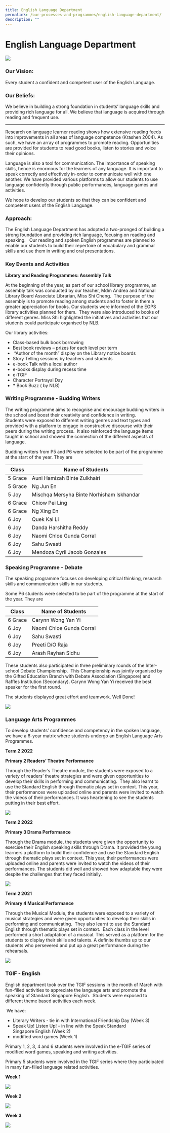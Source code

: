 ```yaml
---
title: English Language Department
permalink: /our-processes-and-programmes/english-language-department/
description: ""
---
```

# **English Language Department**

![](/images/Department%20Main%20Photos/img_3319.JPG)

### Our Vision:

Every student a confident and competent user of the English Language.

### Our Beliefs:

We believe in building a strong foundation in students’ language skills and providing rich language for all. We believe that language is acquired through reading and frequent use.  

--------------------------------------------------------------------------------------------------------------------------------------------------------------------------------------

Research on language learner reading shows how extensive reading feeds into improvements in all areas of language competence (Krashen 2004). As such, we have an array of programmes to promote reading. Opportunities are provided for students to read good books, listen to stories and voice their opinions.

Language is also a tool for communication. The importance of speaking skills, hence is enormous for the learners of any language. It is important to speak correctly and effectively in-order to communicate well with one another. We have provided various platforms to allow our students to use language confidently through public performances, language games and activities.

We hope to develop our students so that they can be confident and competent users of the English Language. 


### Approach:

The English Language Department has adopted a two-pronged of building a strong foundation and providing rich language, focusing on reading and speaking.   Our reading and spoken English programmes are planned to enable our students to build their repertoire of vocabulary and grammar skills and use them in writing and oral presentations.  

### Key Events and Activities


**Library and Reading Programmes: Assembly Talk**

At the beginning of the year, as part of our school library programme, an assembly talk was conducted by our teacher, Mdm Andrea and National Library Board Associate Librarian, Miss Shi Cheng.  The purpose of the assembly is to promote reading among students and to foster in them a greater appreciation for books. Our students were informed of the EGPS library activities planned for them.  They were also introduced to books of different genres. Miss Shi highlighted the initiatives and activities that our students could participate organised by NLB.

  

Our library activities:

* Class-based bulk book borrowing
* Best book reviews – prizes for each level per term
*  “Author of the month” display on the Library notice boards
* Story Telling sessions by teachers and students
* e-book Talk with a local author
* e-books display during recess time
* e-TGIF
* Character Portrayal Day
* **\*** Book Buzz ( by NLB)

  

### Writing Programme - Budding Writers

The writing programme aims to recognise and encourage budding writers in the school and boost their creativity and confidence in writing. Students were exposed to different writing genres and text types and provided with a platform to engage in constructive discourse with their peers during the writing process.  It also reinforced the language items taught in school and showed the connection of the different aspects of language.

Budding writers from P5 and P6 were selected to be part of the programme at the start of the year. They are

| Class 	| Name of Students 	|
|---	|---	|
| 5 Grace 	| Auni Hamizah Binte Zulkhairi 	|
| 5 Grace 	| Ng Jun En 	|
| 5 Joy 	| Mischqa Mersyha Binte Norhisham Iskhandar 	|
| 6 Grace 	| Chiow Pei Ling 	|
| 6 Grace 	| Ng Xing En 	|
| 6 Joy 	| Quek Kai Li 	|
| 6 Joy 	| Danda Harshitha Reddy 	|
| 6 Joy 	| Naomi Chloe Gunda Corral 	|
| 6 Joy 	| Sahu Swasti 	|
| 6 Joy 	| Mendoza Cyril Jacob Gonzales 	|

### Speaking Programme - Debate

The speaking programme focuses on developing critical thinking, research skills and communication skills in our students.

Some P6 students were selected to be part of the programme at the start of the year. They are

| Class 	| Name of Students 	|
|---	|---	|
| 6 Grace 	| Carynn Wong Yan Yi 	|
| 6 Joy 	| Naomi Chloe Gunda Corral 	|
| 6 Joy 	| Sahu Swasti 	|
| 6 Joy 	| Preeti D/O Raja 	|
| 6 Joy 	| Arash Rayhan Sidhu 	|

These students also participated in three preliminary rounds of the Inter-school Debate Championship.  This Championship was jointly organised by the Gifted Education Branch with Debate Association (Singapore) and Raffles Institution (Secondary). Carynn Wong Yan Yi received the best speaker for the first round.   

The students displayed great effort and teamwork. Well Done!

![](/images/speakingprogram.jpg)

### Language Arts Programmes

To develop students’ confidence and competency in the spoken language, we have a 6-year matrix where students undergo an English Language Arts Programmes.

**Term 2 2022**  

**Primary 2 Readers’ Theatre Performance**

Through the Reader’s Theatre module, the students were exposed to a variety of readers’ theatre strategies and were given opportunities to develop their skills in performing and communicating.  They also learnt to use the Standard English through thematic plays set in context. This year, their performances were uploaded online and parents were invited to watch the videos of their performances. It was heartening to see the students putting in their best effort.

![](/images/p2%20theatre%20perf.jpg)

**Term 2 2022**  

**Primary 3 Drama Performance**

Through the Drama module, the students were given the opportunity to exercise their English speaking skills through Drama. It provided the young learners a platform to build their confidence and use the Standard English through thematic plays set in context. This year, their performances were uploaded online and parents were invited to watch the videos of their performances. The students did well and showed how adaptable they were despite the challenges that they faced initially.

![](/images/p3%20EL.jpg)

**Term 2 2021**

**Primary 4 Musical Performance**

Through the Musical Module, the students were exposed to a variety of musical strategies and were given opportunities to develop their skills in performing and communicating.  They also learnt to use the Standard English through thematic plays set in context.  Each class in the level performed a short adaptation of a musical. This served as a platform for the students to display their skills and talents. A definite thumbs up to our students who persevered and put up a great performance during the rehearsals.

![](/images/p4%20EL.jpg)

### TGIF - English

English department took over the TGIF sessions in the month of March with fun-filled activities to appreciate the language arts and promote the speaking of Standard Singapore English.  Students were exposed to different theme based activities each week.

 We have:

* Literary Writers - tie in with International Friendship Day (Week 3)
* Speak Up! Listen Up! - in line with the Speak Standard Singapore English (Week 2)
* modified word games (Week 1)

Primary 1, 2, 3, 4 and 6 students were involved in the e-TGIF series of modified word games, speaking and writing activities.

Primary 5 students were involved in the TGIF series where they participated in many fun-filled language related activities.

**Week 1**

![](/images/TGIF%20EL.jpg)

**Week 2**

![](/images/TGIF%20EL%20wk2.jpg)

**Week 3**

![](/images/TGIF%20EL%20wk3.jpg)